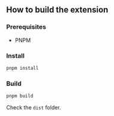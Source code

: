 ## How to build the extension

### Prerequisites

- PNPM

### Install

```bash
pnpm install
```

### Build

```bash
pnpm build
```

Check the `dist` folder.
